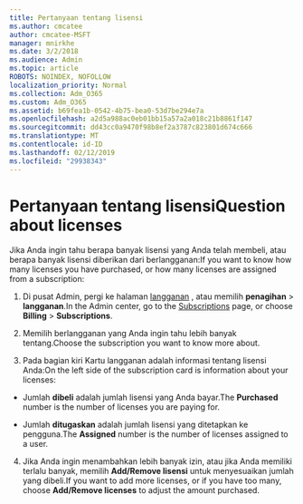 ```yaml
---
title: Pertanyaan tentang lisensi
ms.author: cmcatee
author: cmcatee-MSFT
manager: mnirkhe
ms.date: 3/2/2018
ms.audience: Admin
ms.topic: article
ROBOTS: NOINDEX, NOFOLLOW
localization_priority: Normal
ms.collection: Adm_O365
ms.custom: Adm_O365
ms.assetid: b69fea1b-0542-4b75-bea0-53d7be294e7a
ms.openlocfilehash: a2d5a988ac0eb01bb15a57a2a018c21b8861f147
ms.sourcegitcommit: dd43cc0a9470f98b8ef2a3787c823801d674c666
ms.translationtype: MT
ms.contentlocale: id-ID
ms.lasthandoff: 02/12/2019
ms.locfileid: "29938343"
---
```

# <a name="question-about-licenses"></a><span data-ttu-id="aa39e-102">Pertanyaan tentang lisensi</span><span class="sxs-lookup"><span data-stu-id="aa39e-102">Question about licenses</span></span>

<span data-ttu-id="aa39e-103">Jika Anda ingin tahu berapa banyak lisensi yang Anda telah membeli, atau berapa banyak lisensi diberikan dari berlangganan:</span><span class="sxs-lookup"><span data-stu-id="aa39e-103">If you want to know how many licenses you have purchased, or how many licenses are assigned from a subscription:</span></span>
  
1. <span data-ttu-id="aa39e-104">Di pusat Admin, pergi ke halaman [langganan](https://go.microsoft.com/fwlink/p/?linkid=842054) , atau memilih **penagihan** \> **langganan**.</span><span class="sxs-lookup"><span data-stu-id="aa39e-104">In the Admin center, go to the [Subscriptions](https://go.microsoft.com/fwlink/p/?linkid=842054) page, or choose **Billing** \> **Subscriptions**.</span></span>
    
2. <span data-ttu-id="aa39e-105">Memilih berlangganan yang Anda ingin tahu lebih banyak tentang.</span><span class="sxs-lookup"><span data-stu-id="aa39e-105">Choose the subscription you want to know more about.</span></span>
    
3. <span data-ttu-id="aa39e-106">Pada bagian kiri Kartu langganan adalah informasi tentang lisensi Anda:</span><span class="sxs-lookup"><span data-stu-id="aa39e-106">On the left side of the subscription card is information about your licenses:</span></span>
    
  - <span data-ttu-id="aa39e-107">Jumlah **dibeli** adalah jumlah lisensi yang Anda bayar.</span><span class="sxs-lookup"><span data-stu-id="aa39e-107">The **Purchased** number is the number of licenses you are paying for.</span></span> 
    
  - <span data-ttu-id="aa39e-108">Jumlah **ditugaskan** adalah jumlah lisensi yang ditetapkan ke pengguna.</span><span class="sxs-lookup"><span data-stu-id="aa39e-108">The **Assigned** number is the number of licenses assigned to a user.</span></span> 
    
4. <span data-ttu-id="aa39e-109">Jika Anda ingin menambahkan lebih banyak izin, atau jika Anda memiliki terlalu banyak, memilih **Add/Remove lisensi** untuk menyesuaikan jumlah yang dibeli.</span><span class="sxs-lookup"><span data-stu-id="aa39e-109">If you want to add more licenses, or if you have too many, choose **Add/Remove licenses** to adjust the amount purchased.</span></span> 
    


